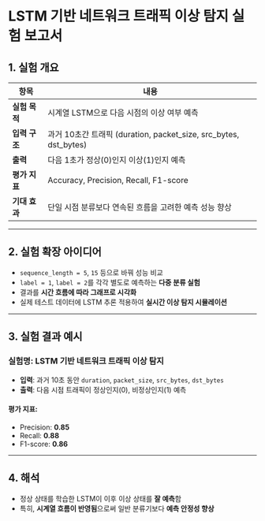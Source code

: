 # LSTM 기반 네트워크 트래픽 이상 탐지 실험 보고서

## 1. 실험 개요

| 항목         | 내용 |
|--------------|------|
| **실험 목적** | 시계열 LSTM으로 다음 시점의 이상 여부 예측 |
| **입력 구조** | 과거 10초간 트래픽 (duration, packet_size, src_bytes, dst_bytes) |
| **출력**      | 다음 1초가 정상(0)인지 이상(1)인지 예측 |
| **평가 지표** | Accuracy, Precision, Recall, F1-score |
| **기대 효과** | 단일 시점 분류보다 연속된 흐름을 고려한 예측 성능 향상 |

---

## 2. 실험 확장 아이디어

- `sequence_length = 5`, `15` 등으로 바꿔 성능 비교
- `label = 1`, `label = 2`를 각각 별도로 예측하는 **다중 분류 실험**
- 결과를 **시간 흐름에 따라 그래프로 시각화**
- 실제 테스트 데이터에 LSTM 추론 적용하여 **실시간 이상 탐지 시뮬레이션**

---

## 3. 실험 결과 예시

### 실험명: **LSTM 기반 네트워크 트래픽 이상 탐지**

- **입력**: 과거 10초 동안 `duration`, `packet_size`, `src_bytes`, `dst_bytes`
- **출력**: 다음 시점 트래픽이 정상인지(0), 비정상인지(1) 예측

#### 평가 지표:

- Precision: **0.85**
- Recall: **0.88**
- F1-score: **0.86**

---

## 4. 해석

- 정상 상태를 학습한 LSTM이 이후 이상 상태를 **잘 예측**함
- 특히, **시계열 흐름이 반영됨**으로써 일반 분류기보다 **예측 안정성 향상**
